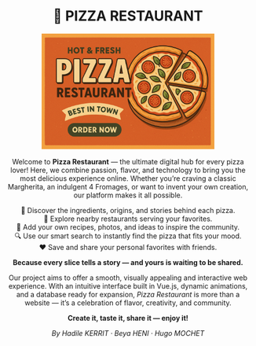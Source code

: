 <h1 align="center">🍕 PIZZA RESTAURANT</h1>

<p align="center">
  <img src="pizza.png" alt="Pizza Banner" width="70%">
</p>

<p align="center">
  Welcome to <strong>Pizza Restaurant</strong> — the ultimate digital hub for every pizza lover!  
  Here, we combine passion, flavor, and technology to bring you the most delicious experience online.  
  Whether you’re craving a classic Margherita, an indulgent 4 Fromages, or want to invent your own creation,  
  our platform makes it all possible.  
</p>

<p align="center">
  🍅 Discover the ingredients, origins, and stories behind each pizza.<br>
  🧀 Explore nearby restaurants serving your favorites.<br>
  🍕 Add your own recipes, photos, and ideas to inspire the community.<br>
  🔍 Use our smart search to instantly find the pizza that fits your mood.<br>
  ❤️ Save and share your personal favorites with friends.
</p>

<p align="center">
  <strong>Because every slice tells a story — and yours is waiting to be shared.</strong>
</p>

<p align="center">
  Our project aims to offer a smooth, visually appealing and interactive web experience.  
  With an intuitive interface built in Vue.js, dynamic animations, and a database ready for expansion,  
  <em>Pizza Restaurant</em> is more than a website — it’s a celebration of flavor, creativity, and community.
</p>

<p align="center">
  <strong>Create it, taste it, share it — enjoy it!</strong>
</p>

<p align="center">
  <em>By Hadile KERRIT · Beya HENI · Hugo MOCHET</em>
</p>
